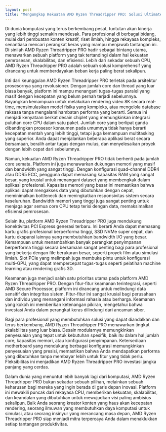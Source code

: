 ```yaml
---
layout: post
title: "Mengungkap Kekuatan AMD Ryzen Threadripper PRO: Solusi Ultimate untuk Produktivitas Tingkat Tinggi"
---
```


Di dunia komputasi yang terus berkembang pesat, tuntutan akan kinerja yang lebih tinggi semakin mendesak. Para profesional di berbagai bidang, mulai dari pembuatan konten kreatif, riset ilmiah, hingga rekayasa kompleks, senantiasa mencari perangkat keras yang mampu menjawab tantangan ini. Di sinilah AMD Ryzen Threadripper PRO hadir sebagai bintang utama, menawarkan sebuah platform yang tak tertandingi dalam hal kekuatan pemrosesan, skalabilitas, dan efisiensi. Lebih dari sekadar sebuah CPU, AMD Ryzen Threadripper PRO adalah sebuah solusi komprehensif yang dirancang untuk memberdayakan beban kerja paling berat sekalipun.

Inti dari keunggulan AMD Ryzen Threadripper PRO terletak pada arsitektur prosesornya yang revolusioner. Dengan jumlah core dan thread yang luar biasa banyak, platform ini mampu menangani tugas-tugas paralel yang masif dengan kecepatan yang belum pernah terjadi sebelumnya. Bayangkan kemampuan untuk melakukan rendering video 8K secara real-time, mensimulasikan model fisika yang kompleks, atau mengelola database raksasa tanpa mengalami hambatan performa yang berarti. Semua ini menjadi kenyataan berkat desain chiplet yang memungkinkan integrasi puluhan core CPU dalam satu paket. Jumlah core yang berlipat ganda dibandingkan prosesor konsumen pada umumnya tidak hanya berarti kecepatan mentah yang lebih tinggi, tetapi juga kemampuan multitasking yang superior. Anda dapat menjalankan beberapa aplikasi berat secara bersamaan, beralih antar tugas dengan mulus, dan menyelesaikan proyek dengan lebih cepat dari sebelumnya.

Namun, kekuatan AMD Ryzen Threadripper PRO tidak berhenti pada jumlah core semata. Platform ini juga menawarkan dukungan memori yang masif dan bandwidth yang sangat tinggi. Dengan konfigurasi quad-channel DDR4 atau DDR5 ECC, pengguna dapat memasang kapasitas RAM yang sangat besar, yang krusial untuk menangani dataset yang membengkak dalam aplikasi profesional. Kapasitas memori yang besar ini memastikan bahwa aplikasi dapat mengakses data yang dibutuhkan dengan cepat, meminimalkan bottleneck dan meningkatkan responsivitas sistem secara keseluruhan. Bandwidth memori yang tinggi juga sangat penting untuk menjaga agar semua core CPU tetap terisi dengan data, memaksimalkan efisiensi pemrosesan.

Selain itu, platform AMD Ryzen Threadripper PRO juga mendukung konektivitas PCI Express generasi terbaru. Ini berarti Anda dapat memasang kartu grafis profesional berperforma tinggi, SSD NVMe super cepat, dan kartu ekspansi lainnya yang membutuhkan bandwidth I/O yang besar. Kemampuan untuk menambahkan banyak perangkat penyimpanan berperforma tinggi secara bersamaan sangat penting bagi para profesional yang bekerja dengan file berukuran besar, seperti proyek film atau simulasi ilmiah. Slot PCIe yang melimpah juga membuka pintu untuk konfigurasi multi-GPU, yang dapat mempercepat tugas-tugas seperti pelatihan machine learning atau rendering grafis 3D.

Keamanan juga menjadi salah satu prioritas utama pada platform AMD Ryzen Threadripper PRO. Dengan fitur-fitur keamanan terintegrasi, seperti AMD Secure Processor, platform ini dirancang untuk melindungi data sensitif dan integritas sistem. Fitur-fitur ini sangat krusial bagi perusahaan dan individu yang menangani informasi rahasia atau berharga. Keamanan yang kokoh ini memberikan ketenangan pikiran, mengetahui bahwa investasi Anda dalam perangkat keras dilindungi dari ancaman siber.

Bagi para profesional yang membutuhkan solusi yang dapat diandalkan dan terus berkembang, AMD Ryzen Threadripper PRO menawarkan tingkat skalabilitas yang luar biasa. Desain modularnya memungkinkan penyesuaian yang tepat untuk kebutuhan spesifik, baik itu dalam hal jumlah core, kapasitas memori, atau konfigurasi penyimpanan. Ketersediaan motherboard yang mendukung berbagai konfigurasi memungkinkan penyesuaian yang presisi, memastikan bahwa Anda mendapatkan performa yang dibutuhkan tanpa membayar lebih untuk fitur yang tidak perlu. Fleksibilitas ini menjadikan AMD Ryzen Threadripper PRO investasi jangka panjang yang cerdas.

Dalam dunia yang menuntut lebih banyak lagi dari komputasi, AMD Ryzen Threadripper PRO bukan sekadar sebuah pilihan, melainkan sebuah keharusan bagi mereka yang ingin berada di garis depan inovasi. Platform ini mewakili puncak dari rekayasa CPU, memberikan kekuatan, skalabilitas, dan keandalan yang dibutuhkan untuk mewujudkan visi paling ambisius sekalipun. Baik Anda seorang kreator konten yang haus akan kecepatan rendering, seorang ilmuwan yang membutuhkan daya komputasi untuk simulasi, atau seorang insinyur yang merancang masa depan, AMD Ryzen Threadripper PRO siap menjadi mitra terpercaya Anda dalam menaklukkan setiap tantangan produktivitas.
